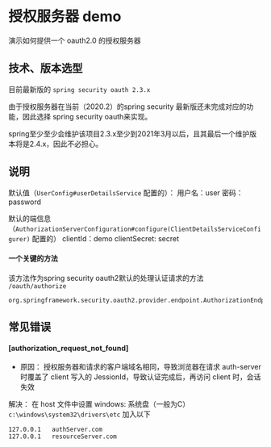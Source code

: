 # 授权服务器 demo

演示如何提供一个 oauth2.0 的授权服务器

## 技术、版本选型

目前最新版的 `spring security oauth 2.3.x`

由于授权服务器在当前（2020.2）的spring security 最新版还未完成对应的功能，因此选择 spring security oauth来实现。

spring至少至少会维护该项目2.3.x至少到2021年3月以后，且其最后一个维护版本将是2.4.x，因此不必担心。



## 说明

默认值（`UserConfig#userDetailsService` 配置的）：
用户名：user
密码：password

默认的端信息（`AuthorizationServerConfiguration#configure(ClientDetailsServiceConfigurer)` 配置的）
clientId：demo
clientSecret: secret

#### 一个关键的方法
该方法作为spring security oauth2默认的处理认证请求的方法 `/oauth/authorize`
```
org.springframework.security.oauth2.provider.endpoint.AuthorizationEndpoint.authorize()
```

## 常见错误 

#### [authorization_request_not_found]
- 原因：
    授权服务器和请求的客户端域名相同，导致浏览器在请求 auth-server 时覆盖了 client 写入的 JessionId，导致认证完成后，再访问 client 时，会话失效

解决：
在 host 文件中设置
windows: 系统盘（一般为C）`c:\windows\system32\drivers\etc`
加入以下
```
127.0.0.1	authServer.com
127.0.0.1	resourceServer.com
```
